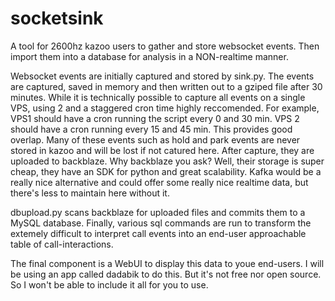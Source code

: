# socketsink
A tool for 2600hz kazoo users to gather and store websocket events. Then import them into a database for analysis in a NON-realtime manner.

Websocket events are initially captured and stored by sink.py. The events are captured, saved in memory and then written out to a gziped file after 30 minutes. While it is technically possible to capture all events on a single VPS, using 2 and a staggered cron time highly reccomended.  For example, VPS1 should have a cron running the script every 0 and 30 min. VPS 2 should have a cron running every 15 and 45 min. This provides good overlap. Many of these events such as hold and park events are never stored in kazoo and will be lost if not catured here. After capture, they are uploaded to backblaze. Why backblaze you ask? Well, their storage is super cheap, they have an SDK for python and great scalability. Kafka would be a really nice alternative and could offer some really nice realtime data, but there's less to maintain here without it.

dbupload.py scans backblaze for uploaded files and commits them to a MySQL database. Finally, various sql commands are run to transform the extemely difficult to interpret call events into an end-user approachable table of call-interactions.

The final component is a WebUI to display this data to youe end-users. I will be using an app called dadabik to do this. But it's not free nor open source. So I won't be able to include it all for you to use.
